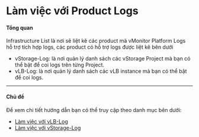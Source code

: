 # Làm việc với Product Logs

#### Tổng quan <a href="#lamviecvoiproductlogs-tongquan" id="lamviecvoiproductlogs-tongquan"></a>

Infrastructure List là nơi sẽ liệt kê các product mà vMonitor Platform Logs hỗ trợ tích hợp logs, các product có hỗ trợ logs được liệt kê bên dưới

* vStorage-Log: là nơi quản lý danh sách các vStorage Project mà bạn có thể bật để coi logs trên từng Project.
* vLB-Log: là nơi quản lý danh sách các vLB instance mà bạn có thể bật để coi logs.

***

#### Chủ đề <a href="#lamviecvoiproductlogs-chude" id="lamviecvoiproductlogs-chude"></a>

Để xem chi tiết hướng dẫn bạn có thể truy cập theo danh mục bên dưới:

* [Làm việc với vLB-Log](https://docs.vngcloud.vn/pages/viewpage.action?pageId=59803632\&src=contextnavpagetreemode)
* [Làm việc với vStorage-Log](https://docs.vngcloud.vn/pages/viewpage.action?pageId=59803634\&src=contextnavpagetreemode)
